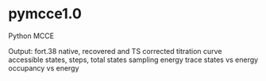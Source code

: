 # pymcce1.0
Python MCCE

Output:
fort.38 native, recovered and TS corrected
titration curve
accessible states, steps, total states
sampling energy trace
states vs energy
occupancy vs energy
